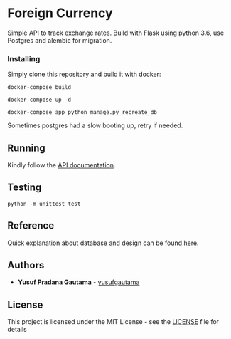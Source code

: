 # Foreign Currency
Simple API to track exchange rates. Build with Flask using python 3.6, use Postgres and alembic for migration.

### Installing

Simply clone this repository and build it with docker:

```
docker-compose build
```
```
docker-compose up -d
```
```
docker-compose app python manage.py recreate_db
```

Sometimes postgres had a slow booting up, retry if needed.

## Running

Kindly follow the [API documentation](https://github.com/yusufgautama/foreign_currency/doc/API.md).

## Testing

```
python -m unittest test
```

## Reference

Quick explanation about database and design can be found [here](https://github.com/yusufgautama/foreign_currency/doc/DB.md).

## Authors

* **Yusuf Pradana Gautama** - [yusufgautama](https://github.com/yusufgautama)

## License

This project is licensed under the MIT License - see the [LICENSE](LICENSE) file for details